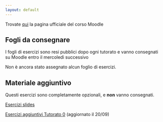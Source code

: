 ```yaml
---
layout: default
---
```



Trovate [qui](https://didatticaonline.unitn.it/dol/course/view.php?id=34710) la pagina ufficiale del corso Moodle
## Fogli da consegnare
 I fogli di esercizi sono resi pubblici dopo ogni tutorato e vanno consegnati su Moodle entro il mercoledì successivo

 Non è ancora stato assegnato alcun foglio di esercizi.
 
## Materiale aggiuntivo
Questi esercizi sono completamente opzionali, e **non** vanno consegnati.

 [Esercizi slides](Esercizi_slides.pdf) 
 
 [Esercizi aggiuntivi Tutorato 0](Esercizi_aggiuntivi_0.pdf) (aggiornato il 20/09)
  

